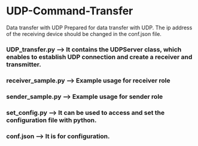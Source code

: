 # UDP-Command-Transfer
Data transfer with UDP
Prepared for data transfer with UDP. The ip address of the receiving device should be changed in the conf.json file.

### UDP_transfer.py     --> It contains the UDPServer class, which enables to establish UDP connection and create a receiver and transmitter.
### receiver_sample.py  --> Example usage for receiver role
### sender_sample.py    --> Example usage for sender role
### set_config.py       --> It can be used to access and set the configuration file with python.
### conf.json           --> It is for configuration.
